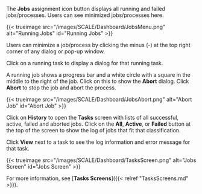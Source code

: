 &NewLine;

The **Jobs** <span class="material-icons">assignment</span> icon button displays all running and failed jobs/processes.
Users can see minimized jobs/processes here.

{{< trueimage src="/images/SCALE/Dashboard/JobsMenu.png" alt="Running Jobs" id="Running Jobs" >}}

Users can minimize a job/process by clicking the minus (-) at the top right corner of any dialog or pop-up window.  

Click on a running task to display a dialog for that running task.

A running job shows a progress bar and a white circle with a square in the middle to the right of the job. Click on this to show the **Abort** dialog.
Click **Abort** to stop the job and abort the process. 

{{< trueimage src="/images/SCALE/Dashboard/JobsAbort.png" alt="Abort Job" id="Abort Job" >}}

Click on **History** to open the **Tasks** screen with lists of all successful, active, failed and aborted jobs.
Click on the **All**, **Active**, or **Failed** button at the top of the screen to show the log of jobs that fit that classification.

Click **View** next to a task to see the log information and error message for that task.

{{< trueimage src="/images/SCALE/Dashboard/TasksScreen.png" alt="Jobs Screen" id="Jobs Screen" >}}

For more information, see [**Tasks Screens**]({{< relref "TasksScreens.md" >}}).